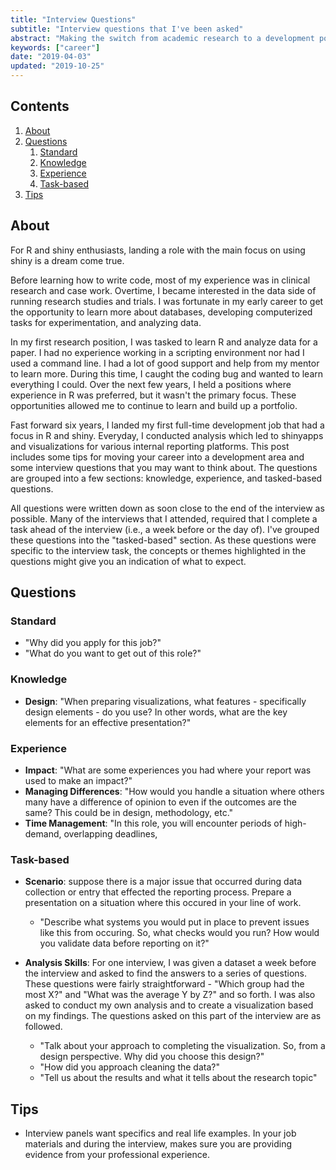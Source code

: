 ```yaml
---
title: "Interview Questions"
subtitle: "Interview questions that I've been asked"
abstract: "Making the switch from academic research to a development post took a long period of time and was challenging. The tricky part was doing well in the first interview. I've collated a list of questions that I was asked during job interviews."
keywords: ["career"]
date: "2019-04-03"
updated: "2019-10-25"
---
```


## Contents

1. [About](#about)
2. [Questions](#questions)
    1. [Standard](#standard)
    2. [Knowledge](#knowledge)
    3. [Experience](#experience)
    4. [Task-based](#task-based)
3. [Tips](#Tips)


<span id="about"/>

## About

For R and shiny enthusiasts, landing a role with the main focus on using shiny is a dream come true. 

Before learning how to write code, most of my experience was in clinical research and case work. Overtime, I became interested in the data side of running research studies and trials. I was fortunate in my early career to get the opportunity to learn more about databases, developing computerized tasks for experimentation, and analyzing data. 

In my first research position, I was tasked to learn R and analyze data for a paper. I had no experience working in a scripting environment nor had I used a command line. I had a lot of good support and help from my mentor to learn more. During this time, I caught the coding bug and wanted to learn everything I could. Over the next few years, I held a positions where experience in R was preferred, but it wasn't the primary focus. These opportunities allowed me to continue to learn and build up a portfolio. 

Fast forward six years, I landed my first full-time development job that had a focus in R and shiny. Everyday, I conducted analysis which led to shinyapps and visualizations for various internal reporting platforms. This post includes some tips for moving your career into a development area and some interview questions that you may want to think about. The questions are grouped into a few sections: knowledge, experience, and tasked-based questions.

All questions were written down as soon close to the end of the interview as possible. Many of the interviews that I attended, required that I complete a task ahead of the interview (i.e., a week before or the day of). I've grouped these questions into the "tasked-based" section. As these questions were specific to the interview task, the concepts or themes highlighted in the questions might give you an indication of what to expect.

<span id="questions"/>

## Questions

### Standard

- "Why did you apply for this job?"
- "What do you want to get out of this role?"


### Knowledge

- **Design**: "When preparing visualizations, what features - specifically design elements - do you use? In other words, what are the key elements for an effective presentation?"

### Experience

- **Impact**: "What are some experiences you had where your report was used to make an impact?"
- **Managing Differences**: "How would you handle a situation where others many have a difference of opinion to even if the outcomes are the same? This could be in design, methodology, etc."
- **Time Management**: "In this role, you will encounter periods of high-demand, overlapping deadlines, 

### Task-based

- **Scenario**: suppose there is a major issue that occurred during data collection or entry that effected the reporting process. Prepare a presentation on a situation where this occured in your line of work. 

    - "Describe what systems you would put in place to prevent issues like this from occuring. So, what checks would you run? How would you validate data before reporting on it?"

- **Analysis Skills**: For one interview, I was given a dataset a week before the interview and asked to find the answers to a series of questions. These questions were fairly straightforward - "Which group had the most X?" and "What was the average Y by Z?" and so forth. I was also asked to conduct my own analysis and to create a visualization based on my findings. The questions asked on this part of the interview are as followed.

    - "Talk about your approach to completing the visualization. So, from a design perspective. Why did you choose this design?"
    - "How did you approach cleaning the data?" 
    - "Tell us about the results and what it tells about the research topic"


## Tips

- Interview panels want specifics and real life examples. In your job materials and during the interview, makes sure you are providing evidence from your professional experience.

